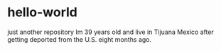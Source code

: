 # hello-world
just another repository
Im 39 years old and live in Tijuana Mexico after getting deported from the U.S. eight months ago.
